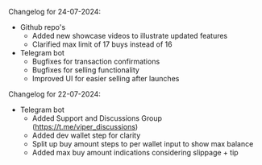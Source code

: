 Changelog for 24-07-2024:
  - Github repo's
    - Added new showcase videos to illustrate updated features
    - Clarified max limit of 17 buys instead of 16
  - Telegram bot
    - Bugfixes for transaction confirmations
    - Bugfixes for selling functionality
    - Improved UI for easier selling after launches

Changelog for 22-07-2024:
  - Telegram bot
    - Added Support and Discussions Group (https://t.me/viper_discussions)
    - Added dev wallet step for clarity
    - Split up buy amount steps to per wallet input to show max balance
    - Added max buy amount indications considering slippage + tip

